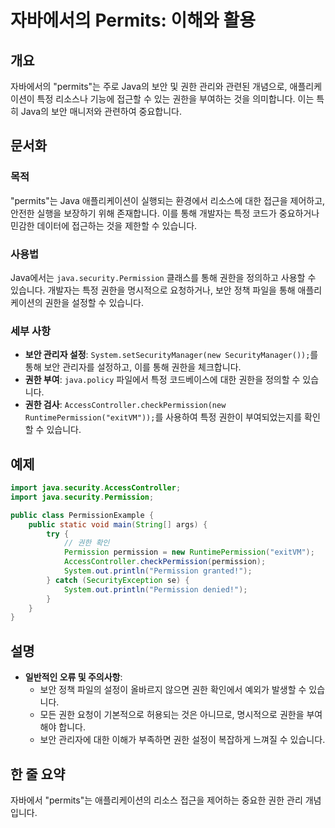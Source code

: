 <!--
Meta Description: # 자바에서의 Permits: 이해와 활용 ## 개요 자바에서의 "permits"는 주로 Java의 보안 및 권한 관리와 관련된 개념으로, 애플리케이션이 특정 리소스나 기능에 접근할 수 있는 권한을 부여하는 것을 의미합니다. 이는 특히 Java의 보안 매니저와 관련하여...
Meta Keywords: 권한을, 있습니다, permission, java, permits
-->

# 자바에서의 Permits: 이해와 활용

## 개요
자바에서의 "permits"는 주로 Java의 보안 및 권한 관리와 관련된 개념으로, 애플리케이션이 특정 리소스나 기능에 접근할 수 있는 권한을 부여하는 것을 의미합니다. 이는 특히 Java의 보안 매니저와 관련하여 중요합니다.

## 문서화

### 목적
"permits"는 Java 애플리케이션이 실행되는 환경에서 리소스에 대한 접근을 제어하고, 안전한 실행을 보장하기 위해 존재합니다. 이를 통해 개발자는 특정 코드가 중요하거나 민감한 데이터에 접근하는 것을 제한할 수 있습니다.

### 사용법
Java에서는 `java.security.Permission` 클래스를 통해 권한을 정의하고 사용할 수 있습니다. 개발자는 특정 권한을 명시적으로 요청하거나, 보안 정책 파일을 통해 애플리케이션의 권한을 설정할 수 있습니다.

### 세부 사항
- **보안 관리자 설정**: `System.setSecurityManager(new SecurityManager());`를 통해 보안 관리자를 설정하고, 이를 통해 권한을 체크합니다.
- **권한 부여**: `java.policy` 파일에서 특정 코드베이스에 대한 권한을 정의할 수 있습니다.
- **권한 검사**: `AccessController.checkPermission(new RuntimePermission("exitVM"));`를 사용하여 특정 권한이 부여되었는지를 확인할 수 있습니다.

## 예제
```java
import java.security.AccessController;
import java.security.Permission;

public class PermissionExample {
    public static void main(String[] args) {
        try {
            // 권한 확인
            Permission permission = new RuntimePermission("exitVM");
            AccessController.checkPermission(permission);
            System.out.println("Permission granted!");
        } catch (SecurityException se) {
            System.out.println("Permission denied!");
        }
    }
}
```

## 설명
- **일반적인 오류 및 주의사항**:
  - 보안 정책 파일의 설정이 올바르지 않으면 권한 확인에서 예외가 발생할 수 있습니다.
  - 모든 권한 요청이 기본적으로 허용되는 것은 아니므로, 명시적으로 권한을 부여해야 합니다.
  - 보안 관리자에 대한 이해가 부족하면 권한 설정이 복잡하게 느껴질 수 있습니다.

## 한 줄 요약
자바에서 "permits"는 애플리케이션의 리소스 접근을 제어하는 중요한 권한 관리 개념입니다.